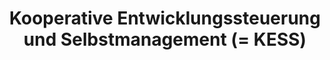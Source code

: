 --- 
abstract: '' 
authors: 
 - B Sieland
 -  admin
doi: '' 
featured: false 
publication: '*Nachhaltige Lern-und Entwicklungsarbeit. SEMINAR*, 125' 
publication_short: '' 
publishDate: '2007-01-01' 
title: 'Kooperative Entwicklungssteuerung und Selbstmanagement (= KESS)' 
url_code: '' 
url_dataset: '' 
url_pdf: '' 
url_poster: '' 
url_project: '' 
url_slides: '' 
url_source: '' 
url_video: '' 
---